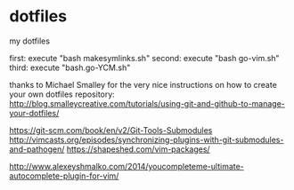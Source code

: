 # dotfiles
my dotfiles

first: execute "bash makesymlinks.sh"
second: execute "bash go-vim.sh"
third: execute "bash.go-YCM.sh"

thanks to Michael Smalley	for the very nice instructions on how to create your own dotfiles repository:
http://blog.smalleycreative.com/tutorials/using-git-and-github-to-manage-your-dotfiles/

https://git-scm.com/book/en/v2/Git-Tools-Submodules
http://vimcasts.org/episodes/synchronizing-plugins-with-git-submodules-and-pathogen/
https://shapeshed.com/vim-packages/

http://www.alexeyshmalko.com/2014/youcompleteme-ultimate-autocomplete-plugin-for-vim/
